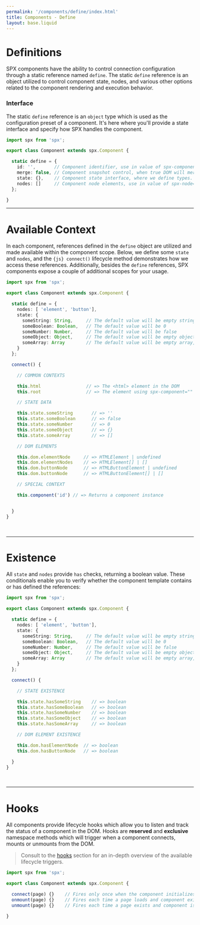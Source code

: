 ```yaml
---
permalink: '/components/define/index.html'
title: Components - Define
layout: base.liquid
---
```


# Definitions

SPX components have the ability to control connection configuration through a static reference named `define`. The static `define` reference is an object utilized to control component state, nodes, and various other options related to the component rendering and execution behavior.

### Interface

The static `define` reference is an `object` type which is used as the configuration preset of a component. It's here where you'll provide a state interface and specify how SPX handles the component.

<!--prettier-ignore-->
```ts
import spx from 'spx';

export class Component extends spx.Component {

  static define = {
    id: '',       // Component identifier, use in value of spx-component="" (optional)
    merge: false, // Component snapshot control, when true DOM will merge with cache
    state: {},    // Component state interface, where we define types.
    nodes: []     // Component node elements, use in value of spx-node=""
  };

}
```

---

# Available Context

In each component, references defined in the `define` object are utilized and made available within the component scope. Below, we define some `state` and `nodes`, and the `{js} connect()` lifecycle method demonstrates how we access these references. Additionally, besides the `define` references, SPX components expose a couple of additional scopes for your usage.

<!--prettier-ignore-->
```ts
import spx from 'spx';

export class Component extends spx.Component {

  static define = {
    nodes: [ 'element', 'button'],
    state: {
      someString: String,     // The default value will be empty string
      someBoolean: Boolean,   // The default value will be 0
      someNumber: Number,     // The default value will be false
      someObject: Object,     // The default value will be empty object, {}
      someArray: Array        // The default value will be empty array, []
    }
  };

  connect() {

    // COMMON CONTEXTS

    this.html                 // => The <html> element in the DOM
    this.root                 // => The element using spx-component=""

    // STATE DATA

    this.state.someString       // => ''
    this.state.someBoolean      // => false
    this.state.someNumber       // => 0
    this.state.someObject       // => {}
    this.state.someArray        // => []

    // DOM ELEMENTS

    this.dom.elementNode     // => HTMLElement | undefined
    this.dom.elementNodes    // => HTMLElement[] | []
    this.dom.buttonNode      // => HTMLButtonElement | undefined
    this.dom.buttonNode      // => HTMLButtonElement[] | []

    // SPECIAL CONTEXT

    this.component('id') // => Returns a component instance


  }
}
```

<br>

---

# Existence

All `state` and `nodes` provide `has` checks, returning a boolean value. These conditionals enable you to verify whether the component template contains or has defined the references:

<!--prettier-ignore-->
```ts
import spx from 'spx';

export class Component extends spx.Component {

  static define = {
    nodes: [ 'element', 'button'],
    state: {
      someString: String,     // The default value will be empty string
      someBoolean: Boolean,   // The default value will be 0
      someNumber: Number,     // The default value will be false
      someObject: Object,     // The default value will be empty object, {}
      someArray: Array        // The default value will be empty array, []
    }
  };

  connect() {

    // STATE EXISTENCE

    this.state.hasSomeString    // => boolean
    this.state.hasSomeBoolean   // => boolean
    this.state.hasSomeNumber    // => boolean
    this.state.hasSomeObject    // => boolean
    this.state.hasSomeArray     // => boolean

    // DOM ELEMENT EXISTENCE

    this.dom.hasElementNode  // => boolean
    this.dom.hasButtonNode   // => boolean

  }
}
```

<br>

---

# Hooks

All components provide lifecycle hooks which allow you to listen and track the status of a component in the DOM. Hooks are **reserved** and **exclusive** namespace methods which will trigger when a component connects, mounts or unmounts from the DOM.

> Consult to the [hooks](/components/hooks/) section for an in-depth overview of the available lifecycle triggers.

<!--prettier-ignore-->
```ts
import spx from 'spx';

export class Component extends spx.Component {

  connect(page) {}    // Fires only once when the component initializes
  onmount(page) {}    // Fires each time a page loads and component exists
  unmount(page) {}    // Fires each time a page exists and component is removed

}
```
